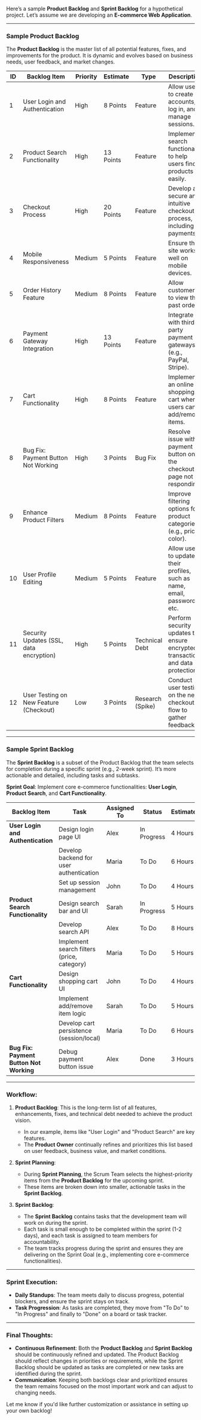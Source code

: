 Here’s a sample **Product Backlog** and **Sprint Backlog** for a hypothetical project. Let’s assume we are developing an **E-commerce Web Application**.

---

### **Sample Product Backlog**
The **Product Backlog** is the master list of all potential features, fixes, and improvements for the product. It is dynamic and evolves based on business needs, user feedback, and market changes.

| **ID** | **Backlog Item**                         | **Priority**  | **Estimate** | **Type**        | **Description**                                                                 |
|--------|------------------------------------------|---------------|--------------|-----------------|---------------------------------------------------------------------------------|
| 1      | User Login and Authentication           | High          | 8 Points     | Feature         | Allow users to create accounts, log in, and manage sessions.                   |
| 2      | Product Search Functionality            | High          | 13 Points    | Feature         | Implement search functionality to help users find products easily.              |
| 3      | Checkout Process                        | High          | 20 Points    | Feature         | Develop a secure and intuitive checkout process, including payments.           |
| 4      | Mobile Responsiveness                   | Medium        | 5 Points     | Feature         | Ensure the site works well on mobile devices.                                   |
| 5      | Order History Feature                   | Medium        | 8 Points     | Feature         | Allow customers to view their past orders.                                     |
| 6      | Payment Gateway Integration             | High          | 13 Points    | Feature         | Integrate with third-party payment gateways (e.g., PayPal, Stripe).             |
| 7      | Cart Functionality                      | High          | 8 Points     | Feature         | Implement an online shopping cart where users can add/remove items.            |
| 8      | Bug Fix: Payment Button Not Working     | High          | 3 Points     | Bug Fix         | Resolve issue with payment button on the checkout page not responding.         |
| 9      | Enhance Product Filters                 | Medium        | 8 Points     | Feature         | Improve filtering options for product categories (e.g., price, color).         |
| 10     | User Profile Editing                    | Medium        | 5 Points     | Feature         | Allow users to update their profiles, such as name, email, password, etc.      |
| 11     | Security Updates (SSL, data encryption) | High          | 5 Points     | Technical Debt  | Perform security updates to ensure encrypted transactions and data protection. |
| 12     | User Testing on New Feature (Checkout) | Low           | 3 Points     | Research (Spike)| Conduct user testing on the new checkout flow to gather feedback.              |

---

### **Sample Sprint Backlog**
The **Sprint Backlog** is a subset of the Product Backlog that the team selects for completion during a specific sprint (e.g., 2-week sprint). It’s more actionable and detailed, including tasks and subtasks.

**Sprint Goal**: Implement core e-commerce functionalities: **User Login**, **Product Search**, and **Cart Functionality**.

| **Backlog Item**                          | **Task**                                    | **Assigned To**  | **Status**       | **Estimate**   |
|-------------------------------------------|---------------------------------------------|------------------|------------------|----------------|
| **User Login and Authentication**        | Design login page UI                       | Alex             | In Progress      | 4 Hours        |
|                                           | Develop backend for user authentication    | Maria            | To Do            | 6 Hours        |
|                                           | Set up session management                   | John             | To Do            | 4 Hours        |
| **Product Search Functionality**         | Design search bar and UI                   | Sarah            | In Progress      | 5 Hours        |
|                                           | Develop search API                         | Alex             | To Do            | 8 Hours        |
|                                           | Implement search filters (price, category)  | Maria            | To Do            | 5 Hours        |
| **Cart Functionality**                    | Design shopping cart UI                    | John             | To Do            | 4 Hours        |
|                                           | Implement add/remove item logic             | Sarah            | To Do            | 5 Hours        |
|                                           | Develop cart persistence (session/local)   | Maria            | To Do            | 6 Hours        |
| **Bug Fix: Payment Button Not Working**   | Debug payment button issue                 | Alex             | Done             | 3 Hours        |

---

### **Workflow**:
1. **Product Backlog**: This is the long-term list of all features, enhancements, fixes, and technical debt needed to achieve the product vision.
   - In our example, items like "User Login" and "Product Search" are key features.
   - The **Product Owner** continually refines and prioritizes this list based on user feedback, business value, and market conditions.

2. **Sprint Planning**: 
   - During **Sprint Planning**, the Scrum Team selects the highest-priority items from the **Product Backlog** for the upcoming sprint.
   - These items are broken down into smaller, actionable tasks in the **Sprint Backlog**.

3. **Sprint Backlog**:
   - The **Sprint Backlog** contains tasks that the development team will work on during the sprint.
   - Each task is small enough to be completed within the sprint (1-2 days), and each task is assigned to team members for accountability.
   - The team tracks progress during the sprint and ensures they are delivering on the Sprint Goal (e.g., implementing core e-commerce functionalities).

---

### **Sprint Execution**:
- **Daily Standups**: The team meets daily to discuss progress, potential blockers, and ensure the sprint stays on track.
- **Task Progression**: As tasks are completed, they move from "To Do" to "In Progress" and finally to "Done" on a board or task tracker.

---

### **Final Thoughts**:
- **Continuous Refinement**: Both the **Product Backlog** and **Sprint Backlog** should be continuously refined and updated. The Product Backlog should reflect changes in priorities or requirements, while the Sprint Backlog should be updated as tasks are completed or new tasks are identified during the sprint.
- **Communication**: Keeping both backlogs clear and prioritized ensures the team remains focused on the most important work and can adjust to changing needs.

Let me know if you'd like further customization or assistance in setting up your own backlog!
